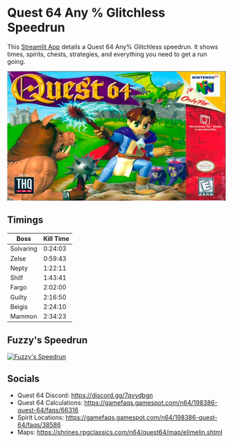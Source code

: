 # Quest 64 Any % Glitchless Speedrun

This [Streamlit App](https://quest64speedrun.streamlit.app) details a Quest 64 Any% Glitchless speedrun. 
It shows times, spirits, chests, strategies, and everything you need to get a run going.

![](images/originals/quest64box.png)

## Timings

| Boss | Kill Time |
| ------------- | ------------- |
| Solvaring | 0:24:03 |
| Zelse | 0:59:43 |
| Nepty | 1:22:11 |
| Shilf | 1:43:41 |
| Fargo | 2:02:00 |
| Guilty | 2:16:50 |
| Beigis | 2:24:10 |
| Mammon | 2:34:23 |

## Fuzzy's Speedrun
[![Fuzzy's Speedrun](https://img.youtube.com/vi/VJxcMVaBfK8/maxresdefault.jpg)](https://www.youtube.com/watch?v=VJxcMVaBfK8)

## Socials
- Quest 64 Discord: https://discord.gg/7qvydbgn
- Quest 64 Calculations: https://gamefaqs.gamespot.com/n64/198386-quest-64/faqs/66316
- Spirit Locations: https://gamefaqs.gamespot.com/n64/198386-quest-64/faqs/38586
- Maps: https://shrines.rpgclassics.com/n64/quest64/map/elimelin.shtml
